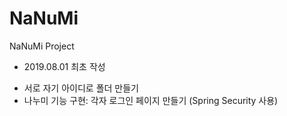 # NaNuMi
NaNuMi Project

- 2019.08.01 최초 작성
* 서로 자기 아이디로 폴더 만들기
* 나누미 기능 구현: 각자 로그인 페이지 만들기 (Spring Security 사용)


